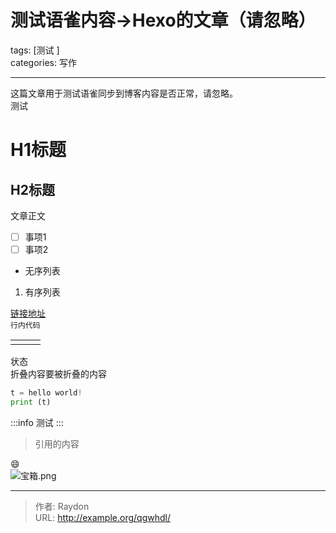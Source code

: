 # 测试语雀内容→Hexo的文章（请忽略）

tags: [测试 ]<br />categories: 写作

---

这篇文章用于测试语雀同步到博客内容是否正常，请忽略。<br />测试

# H1标题

## H2标题
文章正文

- [ ] 事项1
- [ ] 事项2
- 无序列表
1. 有序列表

[链接地址](https://Baidu.com)<br />`行内代码`

|  |  |  |
| --- | --- | --- |
|  |  |  |

状态  
折叠内容要被折叠的内容
```python
t = hello world!
print (t)
```
:::info
测试
:::
> 引用的内容

😄<br />![宝箱.png](https://cdn.nlark.com/yuque/0/2022/png/216826/1665919879988-1654e57b-267c-45b6-bb36-07741bd277a1.png#clientId=ue1bf26d7-6edc-4&crop=0&crop=0&crop=1&crop=1&errorMessage=unknown%20error&from=ui&height=400&id=ue807ea41&margin=%5Bobject%20Object%5D&name=%E5%AE%9D%E7%AE%B1.png&originHeight=1000&originWidth=1000&originalType=binary&ratio=1&rotation=0&showTitle=false&size=104424&status=error&style=none&taskId=ufe376cf7-1ece-49ba-ad72-0e94fc7e643&title=&width=400)




---

> 作者: Raydon  
> URL: http://example.org/qgwhdl/  

